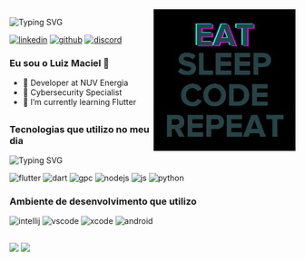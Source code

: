 <img src = "banner.gif" width = "250px" align="right"/>

![Typing SVG](https://readme-typing-svg.herokuapp.com/?color=FFFFFF&size=30&center=false&vCenter=true&width=530px&lines=Olá,+É+bom+ter+você+por+aqui!)

[![linkedin](https://img.shields.io/badge/LinkedIn-0077B5?style=for-the-badge&logo=linkedin&logoColor=white)](https://www.linkedin.com/in/luiz-claudio-maciel)
[![github](https://img.shields.io/badge/GitHub-100000?style=for-the-badge&logo=github&logoColor=white)](https://github.com/luizcmaciel)
[![discord](https://img.shields.io/badge/Discord-7289DA?style=for-the-badge&logo=discord&logoColor=white)](https://github.com/luizcmaciel)

### Eu sou o Luiz Maciel 👋 
- 🚀 Developer at NUV Energia
- 🚩 Cybersecurity Specialist
- 🌱 I’m currently learning Flutter
  
##

### Tecnologias que utilizo no meu dia

![Typing SVG](https://readme-typing-svg.herokuapp.com/?color=FFFFFF&size=20&center=false&vCenter=true&width=600px&lines=Flutter,+Dart,+Firebase,+NodeJS,+Python)

![flutter](https://img.shields.io/badge/Flutter-02569B?style=for-the-badge&logo=flutter&logoColor=white)
![dart](https://img.shields.io/badge/Dart-0175C2?style=for-the-badge&logo=dart&logoColor=white)
![gpc](https://img.shields.io/badge/Google_Cloud-4285F4?style=for-the-badge&logo=google-cloud&logoColor=white)
![nodejs](https://img.shields.io/badge/Node.js-43853D?style=for-the-badge&logo=node.js&logoColor=white)
![js](https://img.shields.io/badge/JavaScript-F7DF1E?style=for-the-badge&logo=javascript&logoColor=black)
![python](https://img.shields.io/badge/Python-14354C?style=for-the-badge&logo=python&logoColor=white)

### Ambiente de desenvolvimento que utilizo

![intellij](https://img.shields.io/badge/IntelliJ_IDEA-000000.svg?style=for-the-badge&logo=intellij-idea&logoColor=white)
![vscode](https://img.shields.io/badge/Visual_Studio_Code-0078D4?style=for-the-badge&logo=visual%20studio%20code&logoColor=white)
![xcode](https://img.shields.io/badge/Xcode-007ACC?style=for-the-badge&logo=Xcode&logoColor=white)
![android](https://img.shields.io/badge/Android_Studio-3DDC84?style=for-the-badge&logo=android-studio&logoColor=white)

##

<div align="left">
  <img width="49.75%" src="https://github-readme-stats.vercel.app/api?username=luizcmaciel&theme=merko&count_private=true&hide_border=true">
  <img width="49.75%" src="https://github-readme-stats.vercel.app/api/top-langs/?username=luizcmaciel&theme=merko&count_private=true&hide_border=true&layout=compact">
</div>
